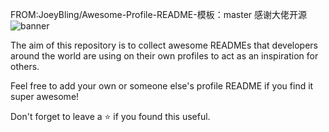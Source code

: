 FROM:JoeyBling/Awesome-Profile-README-模板：master
感谢大佬开源
![banner](https://user-images.githubusercontent.com/23727056/87433896-78ae9700-c607-11ea-9ca6-9cdbe3f67998.jpg)



The aim of this repository is to collect awesome READMEs that developers around the world are using on their own profiles to act as an inspiration for others. 

Feel free to add your own or someone else's profile README if you find it super awesome! 

Don't forget to leave a ⭐ if you found this useful.

